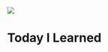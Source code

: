 <img src="https://capsule-render.vercel.app/api?type=waving&color=auto&height=200&section=header&text=Jeonghwan's TIL&fontSize=90" />

# Today I Learned
